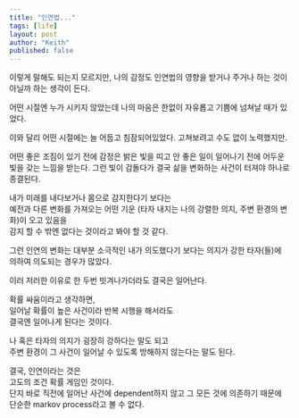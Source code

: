 ```yaml
---
title: "인연법..."
tags: [life]
layout: post
author: "Keith"
published: false
---
```


이렇게 말해도 되는지 모르지만, 나의 감정도 인연법의 영향을 받거나 주거나 하는 것이 아닐까 하는 생각이 든다.

어떤 시절엔 누가 시키지 않았는데 나의 마음은 한없이 자유롭고 기쁨에 넘쳐날 때가 있었다.

이와 달리 어떤 시절에는 늘 어둡고 침잠되어있었다. 고쳐보려고 수도 없이 노력했지만.

어떤 좋은 조짐이 있기 전에 감정은 밝은 빛을 띠고 안 좋은 일이 일어나기 전에 어두운 빛을 갖는 느낌을 받는다.
그런 빛이 감돌다가 결국 삶을 변화하는 사건이 터져야 하나로 종결된다. 

내가 미래를 내다보거나 몸으로 감지한다기 보다는     
예전과 다른 변화를 가져오는 어떤 기운 (타자 내지는 나의 강렬한 의지, 주변 환경의 변화)이 오고 있음을     
감지 할 수 밖엔 없다는 것이라고 봐야 할 것 같다.

그런 인연의 변화는 대부분 소극적인 내가 의도했다기 보다는
의지가 강한 타자(들)에 의하여 의도되는 경우가 많았다. 

이러 저러한 이유로 한 두번 빗겨나가더라도 결국은 일어난다.

확률 싸움이라고 생각하면,     
일어날 확률이 높은 사건이라 반복 시행을 해서라도     
결국엔 일어나게 된다는 것이다. 

나 혹은 타자의 의지가 굉장히 강하다는 말도 되고     
주변 환경이 그 사건이 일어날 수 있도록 방해하지 않는다는 말도 된다.

결국, 인연이라는 것은     
고도의 조건 확률 게임인 것이다.      
단지 바로 직전에 일어난 사건에 dependent하지 않고 
그 모든 것에 의존하기 때문에 단순한 markov process라고 볼 수 없다.

